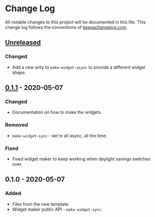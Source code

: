 # Change Log
All notable changes to this project will be documented in this file. This change log follows the conventions of [keepachangelog.com](http://keepachangelog.com/).

## [Unreleased]
### Changed
- Add a new arity to `make-widget-async` to provide a different widget shape.

## [0.1.1] - 2020-05-07
### Changed
- Documentation on how to make the widgets.

### Removed
- `make-widget-sync` - we're all async, all the time.

### Fixed
- Fixed widget maker to keep working when daylight savings switches over.

## 0.1.0 - 2020-05-07
### Added
- Files from the new template.
- Widget maker public API - `make-widget-sync`.

[Unreleased]: https://github.com/your-name/first-clojure-app/compare/0.1.1...HEAD
[0.1.1]: https://github.com/your-name/first-clojure-app/compare/0.1.0...0.1.1
